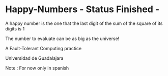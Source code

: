 # Happy-Numbers - Status Finished -

A happy number is the one that the last digit of the sum of the square of its digits is 1

The number to evaluate can be as big as the universe!

A Fault-Tolerant Computing practice

Universidad de Guadalajara

Note : For now only in spanish
